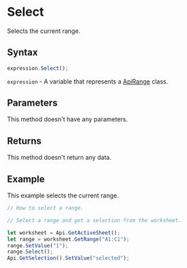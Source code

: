 # Select

Selects the current range.

## Syntax

```javascript
expression.Select();
```

`expression` - A variable that represents a [ApiRange](../ApiRange.md) class.

## Parameters

This method doesn't have any parameters.

## Returns

This method doesn't return any data.

## Example

This example selects the current range.

```javascript editor-xlsx
// How to select a range.

// Select a range and get a selection from the worksheet.

let worksheet = Api.GetActiveSheet();
let range = worksheet.GetRange("A1:C1");
range.SetValue("1");
range.Select();
Api.GetSelection().SetValue("selected");
```
